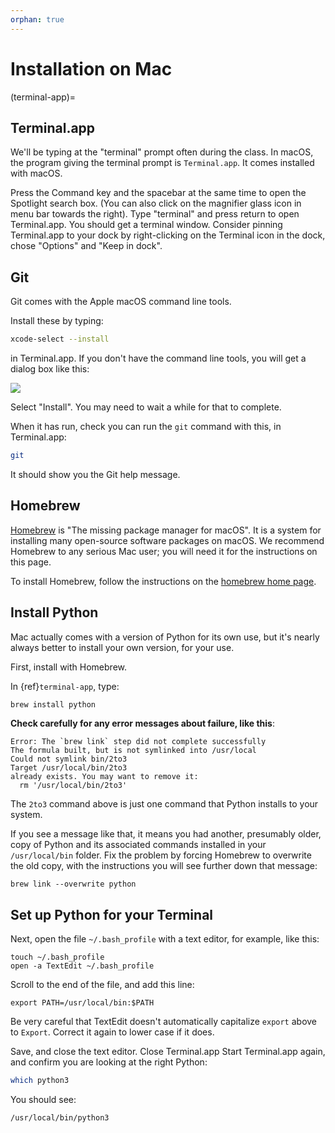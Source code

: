 ```yaml
---
orphan: true
---
```


# Installation on Mac

(terminal-app)=

## Terminal.app

We'll be typing at the "terminal" prompt often during the class.  In macOS, the
program giving the terminal prompt is `Terminal.app`.  It comes installed
with macOS.

Press the Command key and the spacebar at the same time to open the Spotlight
search box.  (You can also click on the magnifier glass icon in menu bar
towards the right). Type "terminal" and press return to open Terminal.app.
You should get a terminal window.  Consider pinning Terminal.app to your dock
by right-clicking on the Terminal icon in the dock, chose "Options" and "Keep
in dock".

## Git

Git comes with the Apple macOS command line tools.

Install these by typing:

```bash
xcode-select --install
```

in Terminal.app.   If you don't have the command line tools, you will get a dialog box like this:

![](images/xcode_cli_dialog.png)

Select "Install".  You may need to wait a while for that to complete.

When it has run, check you can run the `git` command with this, in Terminal.app:

```bash
git
```

It should show you the Git help message.

## Homebrew

[Homebrew](https://brew.sh) is "The missing package manager for macOS".  It is
a system for installing many open-source software packages on macOS.
We recommend Homebrew to any serious Mac user; you will need it for the
instructions on this page.

To install Homebrew, follow the instructions on the [homebrew home page](https://brew.sh/).

## Install Python

Mac actually comes with a version of Python for its own use, but it's nearly always better to install your own version, for your use.

First, install with Homebrew.

In {ref}`terminal-app`, type:

```bash
brew install python
```

**Check carefully for any error messages about failure, like this**:

```
Error: The `brew link` step did not complete successfully
The formula built, but is not symlinked into /usr/local
Could not symlink bin/2to3
Target /usr/local/bin/2to3
already exists. You may want to remove it:
  rm '/usr/local/bin/2to3'
```

The `2to3` command above is just one command that Python installs to your
system.

If you see a message like that, it means you had another, presumably older,
copy of Python and its associated commands installed in your `/usr/local/bin`
folder.  Fix the problem by forcing Homebrew to overwrite the old copy, with
the instructions you will see further down that message:

```
brew link --overwrite python
```

## Set up Python for your Terminal

Next, open the file `~/.bash_profile` with a text editor, for example, like this:

```
touch ~/.bash_profile
open -a TextEdit ~/.bash_profile
```

Scroll to the end of the file, and add this line:

```
export PATH=/usr/local/bin:$PATH
```

Be very careful that TextEdit doesn't automatically capitalize `export` above
to `Export`.  Correct it again to lower case if it does.

Save, and close the text editor.  Close Terminal.app  Start Terminal.app again, and confirm you are looking at the right Python:

```bash
which python3
```

You should see:

```
/usr/local/bin/python3
```
